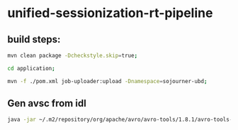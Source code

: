 # unified-sessionization-rt-pipeline

## build steps:

```bash
mvn clean package -Dcheckstyle.skip=true;

cd application;

mvn -f ./pom.xml job-uploader:upload -Dnamespace=sojourner-ubd;
```

## Gen avsc from idl

```bash
java -jar ~/.m2/repository/org/apache/avro/avro-tools/1.8.1/avro-tools-1.8.1.jar idl2schemata src/main/resources/avdl/CommonTypes.avdl
```


